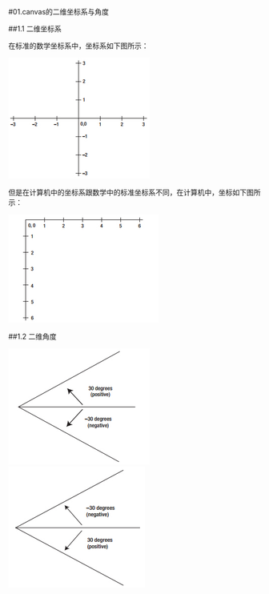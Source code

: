 #01.canvas的二维坐标系与角度

##1.1 二维坐标系

在标准的数学坐标系中，坐标系如下图所示：

<img src="img/01-01.jpg"/>

但是在计算机中的坐标系跟数学中的标准坐标系不同，在计算机中，坐标如下图所示：

<img src="img/01-02.jpg"/>

##1.2 二维角度

<img src="img/01-03.jpg"/>

<img src="img/01-04.jpg"/>
